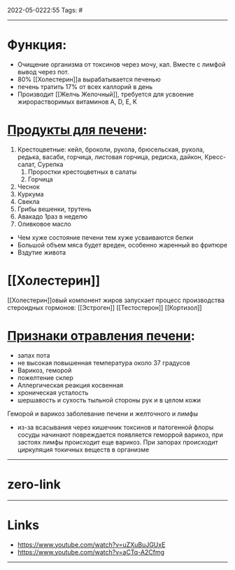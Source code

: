 2022-05-0222:55
Tags: #

---
# Функция:
- Очищение организма от токсинов через мочу, кал. Вместе с лимфой вывод через пот. 
- 80% [[Холестерин]]а вырабатывается печенью
- печень тратить 17% от всех каллорий в день 
- Производит [[Желчь Желочный]], требуется для усвоение жирорастворимых витаминов A, D, E, K
# [Продукты для печени](https://www.youtube.com/watch?v=aSS6E38HGik):
1. Крестоцветные: кейл, броколи, рукола, брюсельская, рукола, редька, васаби, горчица, листовая горчица, редиска, дайкон, Кресс-салат, Сурепка
	1. Проростки крестоцветных в салаты
	2. Горчица 
2. Чеснок
3. Куркума
4. Свекла
5. Грибы вешенки, трутень
6. Авакадо 1раз в неделю
7. Оливковое масло


- Чем хуже состояние печени тем хуже усваиваются белки
- Большой объем мяса будет вреден, особенно жаренный во фритюре
- Вздутие живота


# [[Холестерин]] 
[[Холестерин]]овый  компонент жиров запускает процесс производства стероидных гормонов: [[Эстроген]] [[Тестостерон]] [[Кортизол]]

# [Признаки отравления печени](https://www.youtube.com/watch?v=Olb7lp0A698):
- запах пота
- не высокая повышенная температура около 37 градусов
- Варикоз, геморой
- пожелтение склер
- Аллергическая реакция косвенная
- хроническая усталость
- шершавость и сухость тыльной стороны рук и в целом кожи

Геморой и варикоз заболевание печени и желточного и лимфы
- из-за всасывания через кишечник токсинов и патогенной флоры сосуды начинают повреждается появляется геморрой варикоз, при застоях лимфы происходит еще варикоз. При запорах происходит циркуляция токичных веществ в организме

---
# zero-link


---
# Links

- https://www.youtube.com/watch?v=uZXuBuJGUxE
- https://www.youtube.com/watch?v=aCTq-A2Cfmg

---